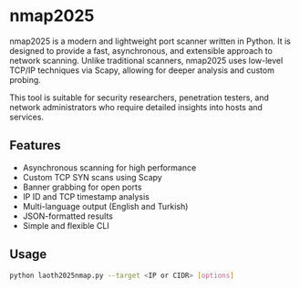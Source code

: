# nmap2025

nmap2025 is a modern and lightweight port scanner written in Python. It is designed to provide a fast, asynchronous, and extensible approach to network scanning. Unlike traditional scanners, nmap2025 uses low-level TCP/IP techniques via Scapy, allowing for deeper analysis and custom probing.

This tool is suitable for security researchers, penetration testers, and network administrators who require detailed insights into hosts and services.

## Features

- Asynchronous scanning for high performance
- Custom TCP SYN scans using Scapy
- Banner grabbing for open ports
- IP ID and TCP timestamp analysis
- Multi-language output (English and Turkish)
- JSON-formatted results
- Simple and flexible CLI

## Usage

```bash
python laoth2025nmap.py --target <IP or CIDR> [options]

